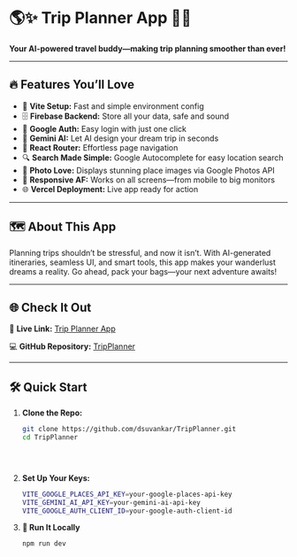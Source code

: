 # 🌎✨ Trip Planner App 🚀🎒  

**Your AI-powered travel buddy—making trip planning smoother than ever!**  

---

## 🔥 Features You’ll Love  

- 🎯 **Vite Setup:** Fast and simple environment config  
- 🗄️ **Firebase Backend:** Store all your data, safe and sound  
- 🔑 **Google Auth:** Easy login with just one click  
- 🤖 **Gemini AI:** Let AI design your dream trip in seconds  
- 🚦 **React Router:** Effortless page navigation  
- 🔍 **Search Made Simple:** Google Autocomplete for easy location search  
- 📸 **Photo Love:** Displays stunning place images via Google Photos API  
- 📱 **Responsive AF:** Works on all screens—from mobile to big monitors  
- 🌐 **Vercel Deployment:** Live app ready for action  

---

## 🗺️ About This App  

Planning trips shouldn’t be stressful, and now it isn’t. With AI-generated itineraries, seamless UI, and smart tools, this app makes your wanderlust dreams a reality. Go ahead, pack your bags—your next adventure awaits!  

---

## 🌐 Check It Out  

🔗 **Live Link:** [Trip Planner App](https://full-stack-ai-trip-planner.vercel.app/)  

💻 **GitHub Repository:** [TripPlanner](https://github.com/dsuvankar/TripPlanner)  

---

## 🛠️ Quick Start  

1. **Clone the Repo:**  
   ```bash  
   git clone https://github.com/dsuvankar/TripPlanner.git  
   cd TripPlanner


  


2. **Set Up Your Keys:**  
   
   ```bash
   VITE_GOOGLE_PLACES_API_KEY=your-google-places-api-key  
   VITE_GEMINI_AI_API_KEY=your-gemini-ai-api-key  
   VITE_GOOGLE_AUTH_CLIENT_ID=your-google-auth-client-id  

   
3. **🚀 Run It Locally**  
    
   ```bash  
   npm run dev  
